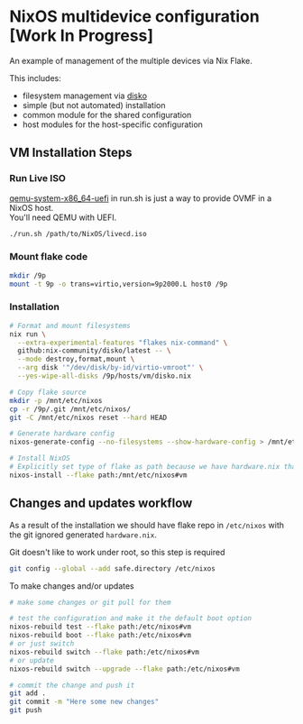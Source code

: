 # NixOS multidevice configuration [Work In Progress]

An example of management of the multiple devices via Nix Flake.

This includes:
- filesystem management via [disko](https://github.com/nix-community/disko)
- simple (but not automated) installation
- common module for the shared configuration
- host modules for the host-specific configuration

## VM Installation Steps

### Run Live ISO
[qemu-system-x86_64-uefi](https://nixos.wiki/wiki/QEMU) in run.sh is just a way to provide OVMF in a NixOS host.  
You'll need QEMU with UEFI.
```sh
./run.sh /path/to/NixOS/livecd.iso
```

### Mount flake code
```sh
mkdir /9p
mount -t 9p -o trans=virtio,version=9p2000.L host0 /9p
```

### Installation
```sh
# Format and mount filesystems
nix run \
  --extra-experimental-features "flakes nix-command" \
  github:nix-community/disko/latest -- \
  --mode destroy,format,mount \
  --arg disk '"/dev/disk/by-id/virtio-vmroot"' \
  --yes-wipe-all-disks /9p/hosts/vm/disko.nix

# Copy flake source
mkdir -p /mnt/etc/nixos
cp -r /9p/.git /mnt/etc/nixos/
git -C /mnt/etc/nixos reset --hard HEAD

# Generate hardware config
nixos-generate-config --no-filesystems --show-hardware-config > /mnt/etc/nixos/hosts/vm/hardware.nix

# Install NixOS
# Explicitly set type of flake as path because we have hardware.nix that is not part of the repository
nixos-install --flake path:/mnt/etc/nixos#vm
```

## Changes and updates workflow
As a result of the installation we should have flake repo in `/etc/nixos` with the git ignored generated `hardware.nix`.

Git doesn't like to work under root, so this step is required
```sh
git config --global --add safe.directory /etc/nixos
```

To make changes and/or updates 
```sh
# make some changes or git pull for them

# test the configuration and make it the default boot option
nixos-rebuild test --flake path:/etc/nixos#vm
nixos-rebuild boot --flake path:/etc/nixos#vm
# or just switch
nixos-rebuild switch --flake path:/etc/nixos#vm
# or update
nixos-rebuild switch --upgrade --flake path:/etc/nixos#vm

# commit the change and push it
git add .
git commit -m "Here some new changes"
git push
```